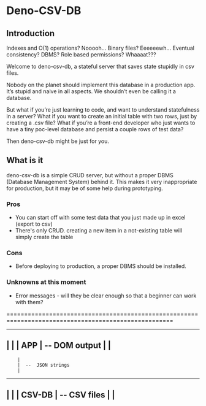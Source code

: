 # Deno-CSV-DB

## Introduction

Indexes and O(1) operations? Nooooh…
Binary files? Eeeeeewh…
Eventual consistency? DBMS? Role based permissions? Whaaaat???

Welcome to deno-csv-db, a stateful server that saves state stupidly in csv files.

Nobody on the planet should implement this database in a production app. It’s stupid and naive in all aspects. We shouldn’t even be calling it a database. 

But what if you’re just learning to code, and want to understand statefulness in a server? What if you want to create an initial table with two rows, just by creating a .csv file? What if you’re a front-end developer who just wants to have a tiny poc-level database and persist a couple rows of test data?

Then deno-csv-db might be just for you.  

## What is it

deno-csv-db is a simple CRUD server, but without a proper DBMS (Database Management System) behind it. This makes it very inappropriate for production, but it may be of some help during prototyping. 

### Pros
- You can start off with some test data that you just made up in excel (export to csv)
- There's only CRUD. creating a new item in a not-existing table will simply create the table 

### Cons
- Before deploying to production, a proper DBMS should be installed. 

### Unknowns at this moment
- Error messages - will they be clear enough so that a beginner can work with them?

=====================================================================================================

------------------
|                |
|      APP       |  --  DOM output
|                |
------------------
        |
        |  --  JSON strings
        |
------------------
|                |
|     CSV-DB     |  --  CSV files
|                |
------------------